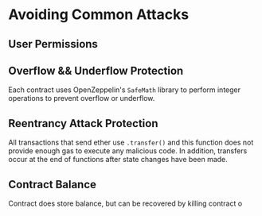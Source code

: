 # Avoiding Common Attacks

## User Permissions

## Overflow && Underflow Protection
Each contract uses OpenZeppelin's `SafeMath` library to perform integer operations to prevent overflow or underflow.

## Reentrancy Attack Protection
All transactions that send ether use `.transfer()` and this function does not provide enough gas to execute any malicious code. In addition, transfers occur at the end of functions after state changes have been made.

## Contract Balance
Contract does store balance, but can be recovered by killing contract o 